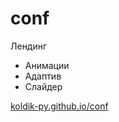 # conf
Лендинг

 - Анимации
 - Адаптив
 - Слайдер

[koldik-py.github.io/conf](https://koldik-py.github.io/conf/)
